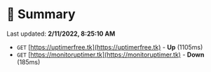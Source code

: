 # 📖 Summary
Last updated: **2/11/2022, 8:25:10 AM**

- `GET` [https://uptimerfree.tk](https://uptimerfree.tk) - **Up** (1105ms)
- `GET` [https://monitoruptimer.tk](https://monitoruptimer.tk) - **Down** (185ms)
